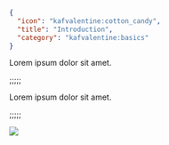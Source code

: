 ```json
{
  "icon": "kafvalentine:cotton_candy",
  "title": "Introduction",
  "category": "kafvalentine:basics"
}
```

Lorem ipsum dolor sit amet.

;;;;;

Lorem ipsum dolor sit amet.

;;;;;

![](kafvalentine:textures/gui/lovey_dovey_infuser_gui.png,fit)
